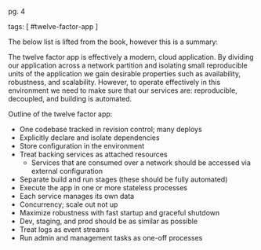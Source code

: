pg. 4

tags: [ #twelve-factor-app ]

The below list is lifted from the book, however this is a summary:

The twelve factor app is effectively a modern, cloud application. By dividing our application across a network partition and isolating small reproducible units of the application we gain desirable properties such as availability, robustness, and scalability. However, to operate effectively in this environment we need to make sure that our services are: reproducible, decoupled, and building is automated.

Outline of the twelve factor app:
- One codebase tracked in revision control; many deploys
- Explicitly declare and isolate dependencies
- Store configuration in the environment
- Treat backing services as attached resources
    - Services that are consumed over a network should be accessed via external configuration
- Separate build and run stages (these should be fully automated)
- Execute the app in one or more stateless processes
- Each service manages its own data
- Concurrency; scale out not up
- Maximize robustness with fast startup and graceful shutdown
- Dev, staging, and prod should be as similar as possible
- Treat logs as event streams
- Run admin and management tasks as one-off processes